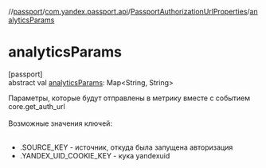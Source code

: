 //[passport](../../../index.md)/[com.yandex.passport.api](../index.md)/[PassportAuthorizationUrlProperties](index.md)/[analyticsParams](analytics-params.md)

# analyticsParams

[passport]\
abstract val [analyticsParams](analytics-params.md): Map&lt;String, String&gt;

Параметры, которые будут отправлены в метрику вместе с событием core.get_auth_url <br></br> Возможные значения ключей: <br></br>

- 
   .SOURCE_KEY - источник, откуда была запущена авторизация
- 
   .YANDEX_UID_COOKIE_KEY - кука yandexuid
